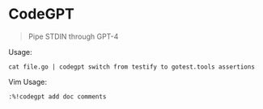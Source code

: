# CodeGPT

> Pipe STDIN through GPT-4

Usage:

```
cat file.go | codegpt switch from testify to gotest.tools assertions
```

Vim Usage:

```
:%!codegpt add doc comments
```
